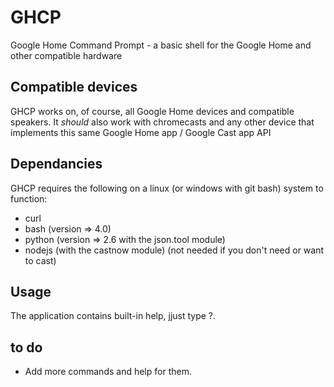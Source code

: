 # GHCP
Google Home Command Prompt - a basic shell for the Google Home and other compatible hardware
## Compatible devices

GHCP works on, of course, all Google Home devices and compatible speakers. It *should* also work with chromecasts and any other device that implements this same Google Home app / Google Cast app API

## Dependancies

GHCP requires the following on a linux (or windows with git bash) system to function:

* curl
* bash (version => 4.0)
* python (version => 2.6 with the json.tool module)
* nodejs (with the castnow module) (not needed if you don't need or want to cast)

## Usage

The application contains built-in help, jjust type ?.

## to do

* Add more commands and help for them.
